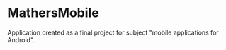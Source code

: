 # MathersMobile
Application created as a final project for subject "mobile applications for Android".

